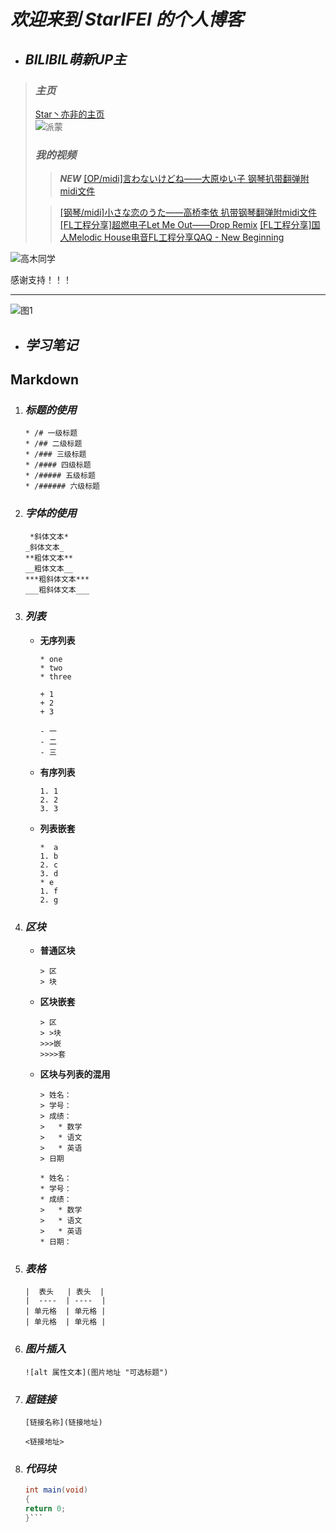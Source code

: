 # _欢迎来到 StarIFEI 的个人博客_ #

* ## _BILIBIL萌新UP主_ ##
> ### _主页_ ###
> [Star丶亦非的主页](https://space.bilibili.com/386332727)          
> ![派蒙](https://ascii2d.net/thumbnail/9/3/2/3/93235c8d510ccc84d6bfec863930544d.jpg)
> ### _我的视频_ ###
> > ___NEW___ [[OP/midi]言わないけどね——大原ゆい子 钢琴扒带翻弹附midi文件](https://www.bilibili.com/video/BV1nQ4y117hC/) 
>
> >[[钢琴/midi]小さな恋のうた——高桥李依 扒带钢琴翻弹附midi文件](https://www.bilibili.com/video/BV1B44y1y7dL/)
> >[[FL工程分享]超燃电子Let Me Out——Drop Remix](https://www.bilibili.com/video/BV1qL411n7pv)
> >[[FL工程分享]国人Melodic House电音FL工程分享QAQ - New Beginning](https://www.bilibili.com/video/BV1yK4y1e7bq) 

![高木同学](https://ascii2d.net/thumbnail/7/4/5/e/745e8873697fd91f33c5692ac2438c8c.jpg)

感谢支持！！！

***
![图1](https://img3.vilipix.com/picture/pages/regular/2021/07/09/21/21/92127758_p0_master1200.jpg)
* ## _学习笔记_ ##
## Markdown ##
1. ### _标题的使用_ ###
      ```
      * /# 一级标题
      * /## 二级标题
      * /### 三级标题
      * /#### 四级标题
      * /##### 五级标题
      * /###### 六级标题
      ```
2. ### _字体的使用_ ###
      ```
       *斜体文本*
      _斜体文本_
      **粗体文本**
      __粗体文本__
      ***粗斜体文本***
      ___粗斜体文本___
      ```
   
3. ### _列表_ ###
   * __无序列表__
     
      ```
      * one
      * two
      * three
      
      + 1
      + 2
      + 3
      
      - 一
      - 二
      - 三
      ```
   * __有序列表__
      ```
      1. 1
      2. 2
      3. 3
      ```
   * __列表嵌套__
      ```
      *  a
      1. b
      2. c
      3. d
      * e
      1. f
      2. g
      ```
4. ### _区块_ ###
   * __普通区块__
      ```
      > 区
      > 块
      ```
   * __区块嵌套__
      ```
      > 区
      > >块
      >>>嵌
      >>>>套
      ```
   * __区块与列表的混用__
      ```
      > 姓名：
      > 学号：
      > 成绩：
      >   * 数学
      >   * 语文
      >   * 英语
      > 日期
      ```
      ```
      * 姓名：
      * 学号：
      * 成绩：
      >   * 数学
      >   * 语文
      >   * 英语
      * 日期：
      ```
5. ### _表格_ ###
      ```
      |  表头   | 表头  |
      |  ----  | ----  |
      | 单元格  | 单元格 |
      | 单元格  | 单元格 |
      ```
6. ### _图片插入_ ###
      ```
      ![alt 属性文本](图片地址 "可选标题")
      ```
7. ### _超链接_ ###
      ```
      [链接名称](链接地址)
      ```
      ```
      <链接地址>
      ```
8. ### _代码块_ ###
      ```java
      int main(void)
      {
      return 0;
      }```
      ```



